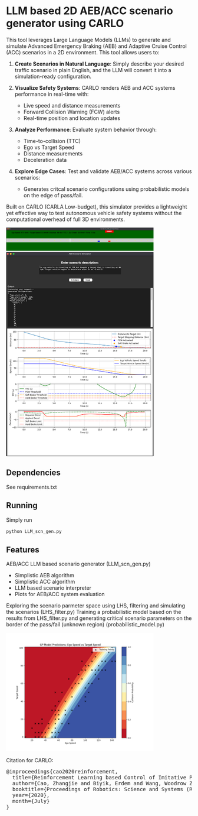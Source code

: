 # LLM based 2D AEB/ACC scenario generator using CARLO

This tool leverages Large Language Models (LLMs) to generate and simulate Advanced Emergency Braking (AEB) and Adaptive Cruise Control (ACC) scenarios in a 2D environment. This tool allows users to:

1. **Create Scenarios in Natural Language**: Simply describe your desired traffic scenario in plain English, and the LLM will convert it into a simulation-ready configuration.

2. **Visualize Safety Systems**: CARLO renders AEB and ACC systems performance in real-time with:
   - Live speed and distance measurements
   - Forward Collision Warning (FCW) alerts
   - Real-time position and location updates

3. **Analyze Performance**: Evaluate system behavior through:
   - Time-to-collision (TTC)
   - Ego vs Target Speed
   - Distance measurements
   - Deceleration data

4. **Explore Edge Cases**: Test and validate AEB/ACC systems across various scenarios:
   - Generates critcal scenario configurations using probabilistic models on the edge of pass/fail.

Built on CARLO (CARLA Low-budget), this simulator provides a lightweight yet effective way to test autonomous vehicle safety systems without the computational overhead of full 3D environments.

<img width="400" alt="AEB Simulation Screenshot 1" src="screenshots/AEB_visualization.png" />
<img width="400" alt="AEB Simulation Screenshot 2" src="screenshots/LLM_SIM_UI.png" />

## Dependencies
See requirements.txt

## Running
Simply run
```python
python LLM_scn_gen.py
```

## Features
AEB/ACC LLM based scenario generator (LLM_scn_gen.py)
- Simplistic AEB algorithm
- Simplistic ACC algorithm
- LLM based scenario interpreter
- Plots for AEB/ACC system evaluation

Exploring the scenario parmeter space using LHS, filtering and simulating the scenarios (LHS_filter.py)
Training a probabilistic model based on the results from LHS_filter.py and generating critical scenario parameters on the border of the pass/fail (unknown region) (probabilistic_model.py)

<img width="400" alt="Probablistic Model parameter relationship" src="screenshots/AEB_ego_vs_target_spd.png" />

Citation for CARLO:

<pre>
@inproceedings{cao2020reinforcement,
  title={Reinforcement Learning based Control of Imitative Policies for Near-Accident Driving},
  author={Cao, Zhangjie and Biyik, Erdem and Wang, Woodrow Z. and Raventos, Allan and Gaidon, Adrien and Rosman, Guy and Sadigh, Dorsa},
  booktitle={Proceedings of Robotics: Science and Systems (RSS)},
  year={2020},
  month={July}
}
</pre>
